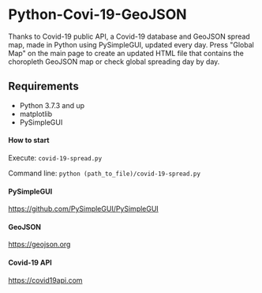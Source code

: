 # Python-Covi-19-GeoJSON
Thanks to Covid-19 public API, a Covid-19 database and GeoJSON spread map, made in Python using PySimpleGUI, updated every day. 
Press "Global Map" on the main page to create an updated HTML file that contains the choropleth GeoJSON map or check global spreading day by day.

## Requirements
- Python 3.7.3 and up
- matplotlib
- PySimpleGUI


#### How to start
Execute:
`covid-19-spread.py`

Command line:
`python (path_to_file)/covid-19-spread.py`


#### PySimpleGUI
https://github.com/PySimpleGUI/PySimpleGUI

#### GeoJSON
https://geojson.org

#### Covid-19 API
https://covid19api.com
